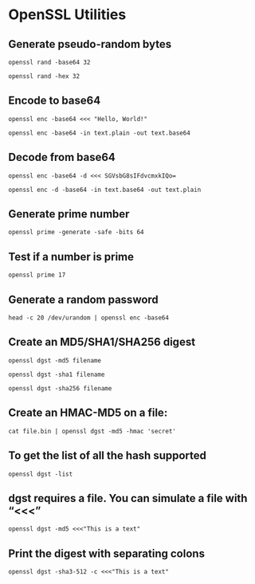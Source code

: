 # OpenSSL Utilities
## Generate pseudo-random bytes
```shell
openssl rand -base64 32
```

```shell
openssl rand -hex 32
```

## Encode to base64
```shell
openssl enc -base64 <<< "Hello, World!"
```

```shell
openssl enc -base64 -in text.plain -out text.base64
```

## Decode from base64
```shell
openssl enc -base64 -d <<< SGVsbG8sIFdvcmxkIQo=
```

```shell
openssl enc -d -base64 -in text.base64 -out text.plain
```

## Generate prime number
```shell
openssl prime -generate -safe -bits 64
```

## Test if a number is prime
```shell
openssl prime 17
```

## Generate a random password
```shell
head -c 20 /dev/urandom | openssl enc -base64
```

## Create an MD5/SHA1/SHA256 digest
```shell
openssl dgst -md5 filename
```

```shell
openssl dgst -sha1 filename
```

```shell
openssl dgst -sha256 filename
```

## Create an HMAC-MD5 on a file:
```shell
cat file.bin | openssl dgst -md5 -hmac 'secret'
```

## To get the list of all the hash supported
```shell
openssl dgst -list
```

## dgst requires a file. You can simulate a file with “<<<”
```shell
openssl dgst -md5 <<<"This is a text"
```

## Print the digest with separating colons
```shell
openssl dgst -sha3-512 -c <<<"This is a text"
```
